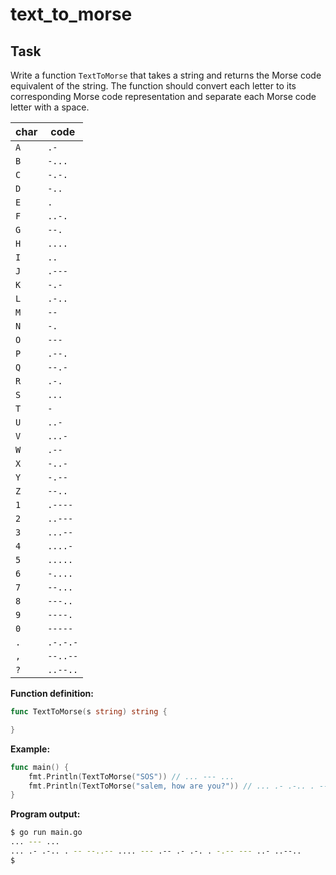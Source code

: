 # text_to_morse

## Task

Write a function `TextToMorse` that takes a string and returns the Morse code equivalent of the string. The function should convert each letter to its corresponding Morse code representation and separate each Morse code letter with a space.

| char | code     |
| ---- | -------- |
| `A`  | `.-`     |
| `B`  | `-...`   |
| `C`  | `-.-.`   |
| `D`  | `-..`    |
| `E`  | `.`      |
| `F`  | `..-.`   |
| `G`  | `--.`    |
| `H`  | `....`   |
| `I`  | `..`     |
| `J`  | `.---`   |
| `K`  | `-.-`    |
| `L`  | `.-..`   |
| `M`  | `--`     |
| `N`  | `-.`     |
| `O`  | `---`    |
| `P`  | `.--.`   |
| `Q`  | `--.-`   |
| `R`  | `.-.`    |
| `S`  | `...`    |
| `T`  | `-`      |
| `U`  | `..-`    |
| `V`  | `...-`   |
| `W`  | `.--`    |
| `X`  | `-..-`   |
| `Y`  | `-.--`   |
| `Z`  | `--..`   |
| `1`  | `.----`  |
| `2`  | `..---`  |
| `3`  | `...--`  |
| `4`  | `....-`  |
| `5`  | `.....`  |
| `6`  | `-....`  |
| `7`  | `--...`  |
| `8`  | `---..`  |
| `9`  | `----.`  |
| `0`  | `-----`  |
| `.`  | `.-.-.-` |
| `,`  | `--..--` |
| `?`  | `..--..` |

**Function definition:**

```go
func TextToMorse(s string) string {

}
```

**Example:**

```go
func main() {
    fmt.Println(TextToMorse("SOS")) // ... --- ...
    fmt.Println(TextToMorse("salem, how are you?")) // ... .- .-.. . -- --..-- .... --- .-- .- .-. . -.-- --- ..- ..--..
}
```

**Program output:**

```sh
$ go run main.go
... --- ...
... .- .-.. . -- --..-- .... --- .-- .- .-. . -.-- --- ..- ..--..
$
```
